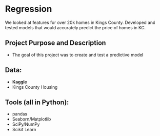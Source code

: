# Regression

We looked at features for over 20k homes in Kings County. Developed and tested models that would accurately predict the price of homes in KC.

## Project Purpose and Description
 - The goal of this project was to create and test a predictive model 
 
## Data:
 
- **Kaggle**
- Kings County Housing

	
## Tools (all in Python):
   - pandas
   - Seaborn/Matplotlib
   - SciPy/NumPy
   - Scikit Learn

